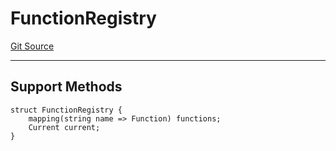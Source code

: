 # FunctionRegistry
[Git Source](https://github.com/metacontract/mc/blob/b874bc295b567a7e9bd6d6c63dfe84df116a2f3a/src/devkit/Flattened.sol)

---------------------
Support Methods
-----------------------


```solidity
struct FunctionRegistry {
    mapping(string name => Function) functions;
    Current current;
}
```

